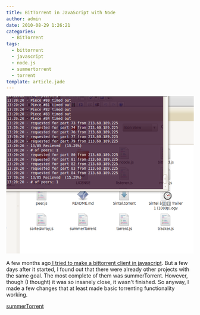```yaml
---
title: BitTorrent in JavaScript with Node
author: admin
date: 2010-08-29 1:26:21
categories:
  - BitTorrent
tags:
  - bittorrent
  - javascript
  - node.js
  - summertorrent
  - torrent
template: article.jade
---
```


[![](Screenshot-41.png "Screenshot-4")](Screenshot-41.png)

A few months ago[ I tried to make a bittorrent client in javascript](http://github.com/antimatter15/jstorrent). But a few days after it started, I found out that there were already other projects with the same goal. The most complete of them was summerTorrent. However, though (I thought) it was so insanely close, it wasn't finished. So anyway, I made a few changes that at least made basic torrenting functionality working.

[summerTorrent](http://github.com/antimatter15/summerTorrent)
